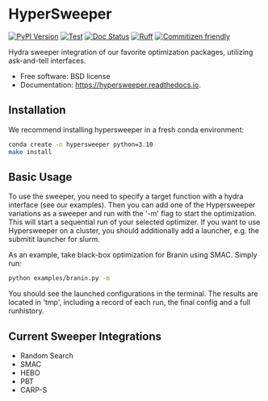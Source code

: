# HyperSweeper

[![PyPI Version](https://img.shields.io/pypi/v/hypersweeper.svg)](https://pypi.python.org/pypi/hypersweeper)
[![Test](https://github.com/automl-private/hypersweeper/actions/workflows/pytest.yml/badge.svg)](https://github.com/automl-private/hypersweeper/actions/workflows/pytest.yml)
[![Doc Status](https://github.com/automl-private/hypersweeper/actions/workflows/docs.yml/badge.svg)](https://github.com/automl-private/hypersweeper/actions/workflows/docs.yml)
[![Ruff](https://img.shields.io/endpoint?url=https://raw.githubusercontent.com/astral-sh/ruff/main/assets/badge/v2.json)](https://github.com/astral-sh/ruff)
[![Commitizen friendly](https://img.shields.io/badge/commitizen-friendly-brightgreen.svg)](http://commitizen.github.io/cz-cli/)


Hydra sweeper integration of our favorite optimization packages, utilizing ask-and-tell interfaces.

- Free software: BSD license
- Documentation: https://hypersweeper.readthedocs.io.

## Installation 
We recommend installing hypersweeper in a fresh conda environment:

```bash
conda create -n hypersweeper python=3.10
make install
```

## Basic Usage

To use the sweeper, you need to specify a target function with a hydra interface (see our examples). 
Then you can add one of the Hypersweeper variations as a sweeper and run with the '-m' flag to start the optimization.
This will start a sequential run of your selected optimizer.
If you want to use Hypersweeper on a cluster, you should additionally add a launcher, e.g. the submitit launcher for slurm.

As an example, take black-box optimization for Branin using SMAC. Simply run:
```bash
python examples/branin.py -m
```
You should see the launched configurations in the terminal. 
The results are located in 'tmp', including a record of each run, the final config and a full runhistory.

## Current Sweeper Integrations
- Random Search
- SMAC
- HEBO
- PBT
- CARP-S